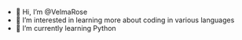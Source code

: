 - 👋 Hi, I’m @VelmaRose
- 👀 I’m interested in learning more about coding in various languages
- 🌱 I’m currently learning Python

<!---
VelmaRose/VelmaRose is a ✨ special ✨ repository because its `README.md` (this file) appears on your GitHub profile.
You can click the Preview link to take a look at your changes.
--->
